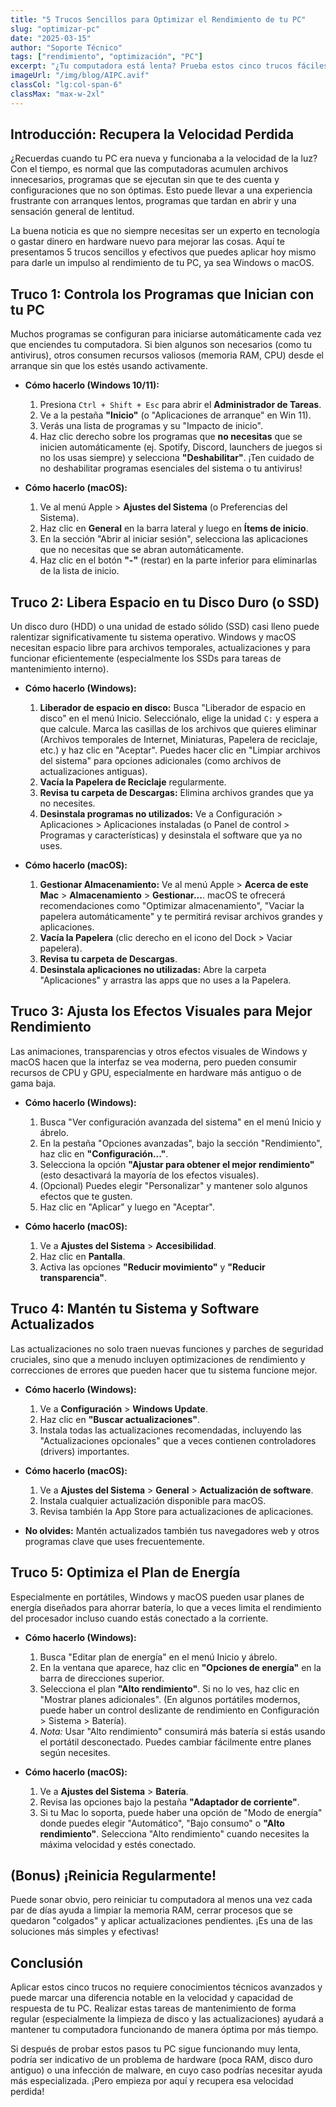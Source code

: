 ```yaml
---
title: "5 Trucos Sencillos para Optimizar el Rendimiento de tu PC"
slug: "optimizar-pc"
date: "2025-03-15"
author: "Soporte Técnico"
tags: ["rendimiento", "optimización", "PC"]
excerpt: "¿Tu computadora está lenta? Prueba estos cinco trucos fáciles para mejorar su velocidad y rendimiento."
imageUrl: "/img/blog/AIPC.avif"
classCol: "lg:col-span-6"
classMax: "max-w-2xl"
---
```


## Introducción: Recupera la Velocidad Perdida

¿Recuerdas cuando tu PC era nueva y funcionaba a la velocidad de la luz? Con el tiempo, es normal que las computadoras acumulen archivos innecesarios, programas que se ejecutan sin que te des cuenta y configuraciones que no son óptimas. Esto puede llevar a una experiencia frustrante con arranques lentos, programas que tardan en abrir y una sensación general de lentitud.

La buena noticia es que no siempre necesitas ser un experto en tecnología o gastar dinero en hardware nuevo para mejorar las cosas. Aquí te presentamos 5 trucos sencillos y efectivos que puedes aplicar hoy mismo para darle un impulso al rendimiento de tu PC, ya sea Windows o macOS.

## Truco 1: Controla los Programas que Inician con tu PC

Muchos programas se configuran para iniciarse automáticamente cada vez que enciendes tu computadora. Si bien algunos son necesarios (como tu antivirus), otros consumen recursos valiosos (memoria RAM, CPU) desde el arranque sin que los estés usando activamente.

* **Cómo hacerlo (Windows 10/11):**
    1.  Presiona `Ctrl + Shift + Esc` para abrir el **Administrador de Tareas**.
    2.  Ve a la pestaña **"Inicio"** (o "Aplicaciones de arranque" en Win 11).
    3.  Verás una lista de programas y su "Impacto de inicio".
    4.  Haz clic derecho sobre los programas que **no necesitas** que se inicien automáticamente (ej. Spotify, Discord, launchers de juegos si no los usas siempre) y selecciona **"Deshabilitar"**. ¡Ten cuidado de no deshabilitar programas esenciales del sistema o tu antivirus!

* **Cómo hacerlo (macOS):**
    1.  Ve al menú Apple > **Ajustes del Sistema** (o Preferencias del Sistema).
    2.  Haz clic en **General** en la barra lateral y luego en **Ítems de inicio**.
    3.  En la sección "Abrir al iniciar sesión", selecciona las aplicaciones que no necesitas que se abran automáticamente.
    4.  Haz clic en el botón **"-"** (restar) en la parte inferior para eliminarlas de la lista de inicio.

## Truco 2: Libera Espacio en tu Disco Duro (o SSD)

Un disco duro (HDD) o una unidad de estado sólido (SSD) casi lleno puede ralentizar significativamente tu sistema operativo. Windows y macOS necesitan espacio libre para archivos temporales, actualizaciones y para funcionar eficientemente (especialmente los SSDs para tareas de mantenimiento interno).

* **Cómo hacerlo (Windows):**
    1.  **Liberador de espacio en disco:** Busca "Liberador de espacio en disco" en el menú Inicio. Selecciónalo, elige la unidad `C:` y espera a que calcule. Marca las casillas de los archivos que quieres eliminar (Archivos temporales de Internet, Miniaturas, Papelera de reciclaje, etc.) y haz clic en "Aceptar". Puedes hacer clic en "Limpiar archivos del sistema" para opciones adicionales (como archivos de actualizaciones antiguas).
    2.  **Vacía la Papelera de Reciclaje** regularmente.
    3.  **Revisa tu carpeta de Descargas:** Elimina archivos grandes que ya no necesites.
    4.  **Desinstala programas no utilizados:** Ve a Configuración > Aplicaciones > Aplicaciones instaladas (o Panel de control > Programas y características) y desinstala el software que ya no uses.

* **Cómo hacerlo (macOS):**
    1.  **Gestionar Almacenamiento:** Ve al menú Apple > **Acerca de este Mac** > **Almacenamiento** > **Gestionar...**. macOS te ofrecerá recomendaciones como "Optimizar almacenamiento", "Vaciar la papelera automáticamente" y te permitirá revisar archivos grandes y aplicaciones.
    2.  **Vacía la Papelera** (clic derecho en el icono del Dock > Vaciar papelera).
    3.  **Revisa tu carpeta de Descargas**.
    4.  **Desinstala aplicaciones no utilizadas:** Abre la carpeta "Aplicaciones" y arrastra las apps que no uses a la Papelera.

## Truco 3: Ajusta los Efectos Visuales para Mejor Rendimiento

Las animaciones, transparencias y otros efectos visuales de Windows y macOS hacen que la interfaz se vea moderna, pero pueden consumir recursos de CPU y GPU, especialmente en hardware más antiguo o de gama baja.

* **Cómo hacerlo (Windows):**
    1.  Busca "Ver configuración avanzada del sistema" en el menú Inicio y ábrelo.
    2.  En la pestaña "Opciones avanzadas", bajo la sección "Rendimiento", haz clic en **"Configuración..."**.
    3.  Selecciona la opción **"Ajustar para obtener el mejor rendimiento"** (esto desactivará la mayoría de los efectos visuales).
    4.  (Opcional) Puedes elegir "Personalizar" y mantener solo algunos efectos que te gusten.
    5.  Haz clic en "Aplicar" y luego en "Aceptar".

* **Cómo hacerlo (macOS):**
    1.  Ve a **Ajustes del Sistema** > **Accesibilidad**.
    2.  Haz clic en **Pantalla**.
    3.  Activa las opciones **"Reducir movimiento"** y **"Reducir transparencia"**.

## Truco 4: Mantén tu Sistema y Software Actualizados

Las actualizaciones no solo traen nuevas funciones y parches de seguridad cruciales, sino que a menudo incluyen optimizaciones de rendimiento y correcciones de errores que pueden hacer que tu sistema funcione mejor.

* **Cómo hacerlo (Windows):**
    1.  Ve a **Configuración** > **Windows Update**.
    2.  Haz clic en **"Buscar actualizaciones"**.
    3.  Instala todas las actualizaciones recomendadas, incluyendo las "Actualizaciones opcionales" que a veces contienen controladores (drivers) importantes.

* **Cómo hacerlo (macOS):**
    1.  Ve a **Ajustes del Sistema** > **General** > **Actualización de software**.
    2.  Instala cualquier actualización disponible para macOS.
    3.  Revisa también la App Store para actualizaciones de aplicaciones.

* **No olvides:** Mantén actualizados también tus navegadores web y otros programas clave que uses frecuentemente.

## Truco 5: Optimiza el Plan de Energía

Especialmente en portátiles, Windows y macOS pueden usar planes de energía diseñados para ahorrar batería, lo que a veces limita el rendimiento del procesador incluso cuando estás conectado a la corriente.

* **Cómo hacerlo (Windows):**
    1.  Busca "Editar plan de energía" en el menú Inicio y ábrelo.
    2.  En la ventana que aparece, haz clic en **"Opciones de energía"** en la barra de direcciones superior.
    3.  Selecciona el plan **"Alto rendimiento"**. Si no lo ves, haz clic en "Mostrar planes adicionales". (En algunos portátiles modernos, puede haber un control deslizante de rendimiento en Configuración > Sistema > Batería).
    4.  *Nota:* Usar "Alto rendimiento" consumirá más batería si estás usando el portátil desconectado. Puedes cambiar fácilmente entre planes según necesites.

* **Cómo hacerlo (macOS):**
    1.  Ve a **Ajustes del Sistema** > **Batería**.
    2.  Revisa las opciones bajo la pestaña **"Adaptador de corriente"**.
    3.  Si tu Mac lo soporta, puede haber una opción de "Modo de energía" donde puedes elegir "Automático", "Bajo consumo" o **"Alto rendimiento"**. Selecciona "Alto rendimiento" cuando necesites la máxima velocidad y estés conectado.

## (Bonus) ¡Reinicia Regularmente!

Puede sonar obvio, pero reiniciar tu computadora al menos una vez cada par de días ayuda a limpiar la memoria RAM, cerrar procesos que se quedaron "colgados" y aplicar actualizaciones pendientes. ¡Es una de las soluciones más simples y efectivas!

## Conclusión

Aplicar estos cinco trucos no requiere conocimientos técnicos avanzados y puede marcar una diferencia notable en la velocidad y capacidad de respuesta de tu PC. Realizar estas tareas de mantenimiento de forma regular (especialmente la limpieza de disco y las actualizaciones) ayudará a mantener tu computadora funcionando de manera óptima por más tiempo.

Si después de probar estos pasos tu PC sigue funcionando muy lenta, podría ser indicativo de un problema de hardware (poca RAM, disco duro antiguo) o una infección de malware, en cuyo caso podrías necesitar ayuda más especializada. ¡Pero empieza por aquí y recupera esa velocidad perdida!
